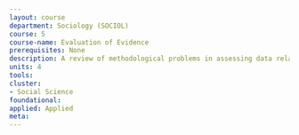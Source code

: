 ```yaml
---
layout: course 
department: Sociology (SOCIOL)
course: 5
course-name: Evaluation of Evidence
prerequisites: None
description: A review of methodological problems in assessing data relating to social life. Topics to be covered include - posing a sociological problem, gaining access to data, measuring, establishing correlation and causal connection among data, and relating data to theoretical context. 
units: 4
tools: 
cluster:
- Social Science
foundational: 
applied: Applied
meta: 
---
```


